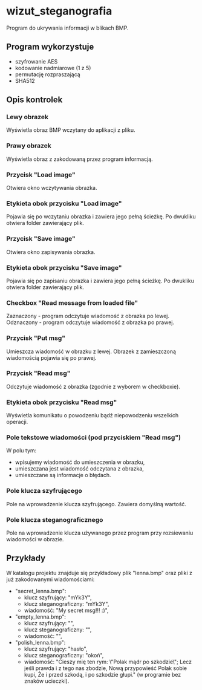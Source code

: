 # wizut_steganografia

Program do ukrywania informacji w blikach BMP.

## Program wykorzystuje
- szyfrowanie AES
- kodowanie nadmiarowe (1 z 5)
- permutację rozpraszającą
- SHA512

## Opis kontrolek
### Lewy obrazek
Wyświetla obraz BMP wczytany do aplikacji z pliku.

### Prawy obrazek
Wyświetla obraz z zakodowaną przez program informacją.

### Przycisk "Load image"
Otwiera okno wczytywania obrazka.

### Etykieta obok przycisku "Load image"
Pojawia się po wczytaniu obrazka i zawiera jego pełną ścieżkę. Po dwukliku otwiera folder zawierający plik.

### Przycisk "Save image"
Otwiera okno zapisywania obrazka.

### Etykieta obok przycisku "Save image"
Pojawia się po zapisaniu obrazka i zawiera jego pełną ścieżkę. Po dwukliku otwiera folder zawierający plik.

### Checkbox "Read message from loaded file"
Zaznaczony - program odczytuje wiadomość z obrazka po lewej.  
Odznaczony - program odczytuje wiadomość z obrazka po prawej.

### Przycisk "Put msg"
Umieszcza wiadomość w obrazku z lewej. Obrazek z zamieszczoną wiadomością pojawia się po prawej.

### Przycisk "Read msg"
Odczytuje wiadomość z obrazka (zgodnie z wyborem w checkboxie).

### Etykieta obok przycisku "Read msg"
Wyświetla komunikatu o powodzeniu bądź niepowodzeniu wszelkich operacji.

### Pole tekstowe wiadomości (pod przyciskiem "Read msg")
W polu tym:
- wpisujemy wiadomość do umieszczenia w obrazku,
- umieszczana jest wiadomość odczytana z obrazka,
- umieszczane są informacje o błędach.

### Pole klucza szyfrującego
Pole na wprowadzenie klucza szyfrującego. Zawiera domyślną wartość.

### Pole klucza steganograficznego
Pole na wprowadzenie klucza używanego przez program przy rozsiewaniu wiadomości w obrazie.

## Przykłady
W katalogu projektu znajduje się przykładowy plik "lenna.bmp" oraz pliki z już zakodowanymi wiadomościami:
- "secret_lenna.bmp":
  - klucz szyfrujący: "mYk3Y",
  - klucz steganograficzny: "mYk3Y",
  - wiadomość: "My secret msg!!! :)",
- "empty_lenna.bmp":
  - klucz szyfrujący: "",
  - klucz steganograficzny: "",
  - wiadomość: "",
- "polish_lenna.bmp":
  - klucz szyfrujący: "hasło",
  - klucz steganograficzny: "okoń",
  - wiadomość: "Cieszy mię ten rym: \\"Polak mądr po szkodzie\\"; Lecz jeśli prawda i z tego nas zbodzie, Nową przypowieść Polak sobie kupi, Że i przed szkodą, i po szkodzie głupi." (w programie bez znaków ucieczki).
